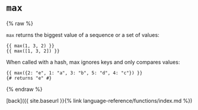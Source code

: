 `max`
=====

{% raw %}

`max` returns the biggest value of a sequence or a set of values:

````twig
{{ max(1, 3, 2) }}
{{ max([1, 3, 2]) }}
````

When called with a hash, max ignores keys and only compares values:

````twig
{{ max({2: "e", 1: "a", 3: "b", 5: "d", 4: "c"}) }}
{# returns "e" #}
````

{% endraw %}

[back]({{ site.baseurl }}{% link language-reference/functions/index.md %})